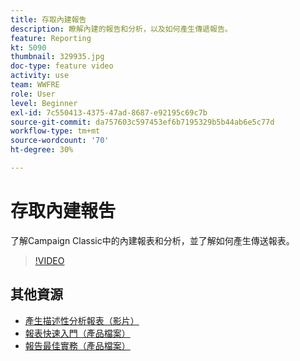 ```yaml
---
title: 存取內建報吿
description: 瞭解內建的報告和分析，以及如何產生傳遞報告。
feature: Reporting
kt: 5090
thumbnail: 329935.jpg
doc-type: feature video
activity: use
team: WWFRE
role: User
level: Beginner
exl-id: 7c550413-4375-47ad-8687-e92195c69c7b
source-git-commit: da757603c597453ef6b7195329b5b44ab6e5c77d
workflow-type: tm+mt
source-wordcount: '70'
ht-degree: 30%

---
```


# 存取內建報吿

了解Campaign Classic中的內建報表和分析，並了解如何產生傳送報表。

>[!VIDEO](https://video.tv.adobe.com/v/329935?quality=12)

## 其他資源

* [產生描述性分析報表（影片）](/help/reporting/generating-a-descriptive-analysis-report.md)
* [報表快速入門（產品檔案）](https://experienceleague.adobe.com/docs/campaign-classic/using/reporting/reporting-in-adobe-campaign/about-adobe-campaign-reporting-tools.html)
* [報告最佳實務（產品檔案）](https://experienceleague.adobe.com/docs/campaign-classic/using/reporting/reporting-in-adobe-campaign/best-practices.html)
